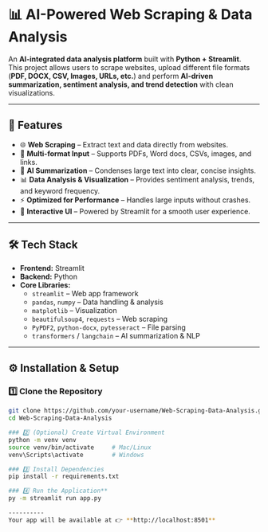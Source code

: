 # 📊 AI-Powered Web Scraping & Data Analysis

An **AI-integrated data analysis platform** built with **Python + Streamlit**.  
This project allows users to scrape websites, upload different file formats (**PDF, DOCX, CSV, Images, URLs, etc.**) and perform **AI-driven summarization, sentiment analysis, and trend detection** with clean visualizations.  

---

## 🚀 Features
- 🌐 **Web Scraping** – Extract text and data directly from websites.  
- 📂 **Multi-format Input** – Supports PDFs, Word docs, CSVs, images, and links.  
- 🤖 **AI Summarization** – Condenses large text into clear, concise insights.  
- 📊 **Data Analysis & Visualization** – Provides sentiment analysis, trends, and keyword frequency.  
- ⚡ **Optimized for Performance** – Handles large inputs without crashes.  
- 🎨 **Interactive UI** – Powered by Streamlit for a smooth user experience.  

---

## 🛠️ Tech Stack
- **Frontend:** Streamlit  
- **Backend:** Python  
- **Core Libraries:**  
  - `streamlit` – Web app framework  
  - `pandas`, `numpy` – Data handling & analysis  
  - `matplotlib` – Visualization  
  - `beautifulsoup4`, `requests` – Web scraping  
  - `PyPDF2`, `python-docx`, `pytesseract` – File parsing  
  - `transformers` / `langchain` – AI summarization & NLP  

---

## ⚙️ Installation & Setup

### 1️⃣ Clone the Repository
```bash
git clone https://github.com/your-username/Web-Scraping-Data-Analysis.git
cd Web-Scraping-Data-Analysis

### 2️⃣ (Optional) Create Virtual Environment
python -m venv venv
source venv/bin/activate     # Mac/Linux
venv\Scripts\activate        # Windows

### 3️⃣ Install Dependencies
pip install -r requirements.txt

### 4️⃣ Run the Application**
py -m streamlit run app.py

----------
Your app will be available at 👉 **http://localhost:8501**
